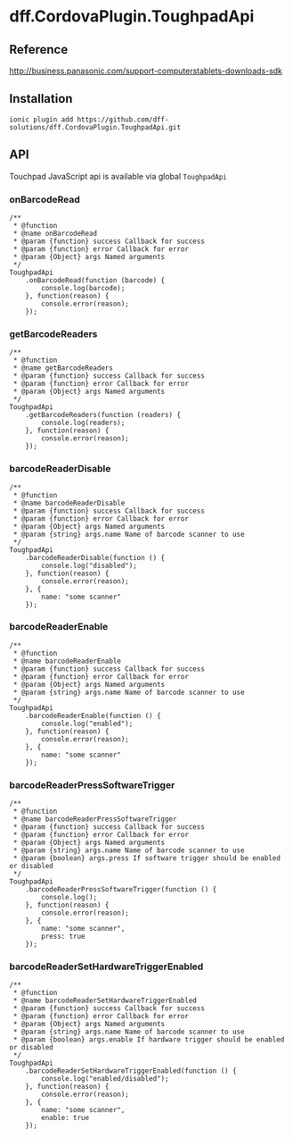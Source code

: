# dff.CordovaPlugin.ToughpadApi

## Reference

http://business.panasonic.com/support-computerstablets-downloads-sdk

## Installation

    ionic plugin add https://github.com/dff-solutions/dff.CordovaPlugin.ToughpadApi.git
    
## API
Touchpad JavaScript api is available via global `ToughpadApi`


### onBarcodeRead
    /**
     * @function
     * @name onBarcodeRead
     * @param {function} success Callback for success
     * @param {function} error Callback for error
     * @param {Object} args Named arguments
     */
    ToughpadApi
        .onBarcodeRead(function (barcode) {
            console.log(barcode);
        }, function(reason) {
            console.error(reason);
        });
    
### getBarcodeReaders
    /**
     * @function
     * @name getBarcodeReaders
     * @param {function} success Callback for success
     * @param {function} error Callback for error
     * @param {Object} args Named arguments
     */
    ToughpadApi
        .getBarcodeReaders(function (readers) {
            console.log(readers);
        }, function(reason) {
            console.error(reason);
        });
    
### barcodeReaderDisable
    /**
     * @function
     * @name barcodeReaderDisable
     * @param {function} success Callback for success
     * @param {function} error Callback for error
     * @param {Object} args Named arguments
     * @param {string} args.name Name of barcode scanner to use
     */
    ToughpadApi
        .barcodeReaderDisable(function () {
            console.log("disabled");
        }, function(reason) {
            console.error(reason);
        }, {
            name: "some scanner"
        });
    
### barcodeReaderEnable
    /**
     * @function
     * @name barcodeReaderEnable
     * @param {function} success Callback for success
     * @param {function} error Callback for error
     * @param {Object} args Named arguments
     * @param {string} args.name Name of barcode scanner to use
     */
    ToughpadApi
        .barcodeReaderEnable(function () {
            console.log("enabled");
        }, function(reason) {
            console.error(reason);
        }, {
            name: "some scanner"
        });
    
### barcodeReaderPressSoftwareTrigger
    /**
     * @function
     * @name barcodeReaderPressSoftwareTrigger
     * @param {function} success Callback for success
     * @param {function} error Callback for error
     * @param {Object} args Named arguments
     * @param {string} args.name Name of barcode scanner to use
     * @param {boolean} args.press If software trigger should be enabled or disabled
     */
    ToughpadApi
        .barcodeReaderPressSoftwareTrigger(function () {
            console.log();
        }, function(reason) {
            console.error(reason);
        }, {
            name: "some scanner",
            press: true
        });
    
### barcodeReaderSetHardwareTriggerEnabled
    /**
     * @function
     * @name barcodeReaderSetHardwareTriggerEnabled
     * @param {function} success Callback for success
     * @param {function} error Callback for error
     * @param {Object} args Named arguments
     * @param {string} args.name Name of barcode scanner to use
     * @param {boolean} args.enable If hardware trigger should be enabled or disabled
     */
    ToughpadApi
        .barcodeReaderSetHardwareTriggerEnabled(function () {
            console.log("enabled/disabled");
        }, function(reason) {
            console.error(reason);
        }, {
            name: "some scanner",
            enable: true
        });

